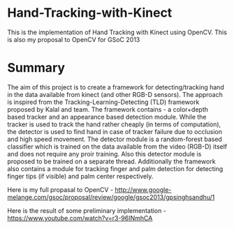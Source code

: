Hand-Tracking-with-Kinect
=========================

This is the implementation of Hand Tracking with Kinect using OpenCV. This is also my proposal to OpenCV for GSoC 2013

Summary
=======
The aim of this project is to create a framework for detecting/tracking hand in the data available from kinect (and other RGB-D sensors). The approach is inspired from the Tracking-Learning-Detecting (TLD) framework proposed by Kalal and team. The framework contains - a color+depth based tracker and an appearance based detection module. While the tracker is used to track the hand rather cheaply (in terms of computation), the detector is used to find hand in case of tracker failure due to occlusion and high speed movement. The detector module is a random-forest based classifier which is trained on the data available from the video (RGB-D) itself and does not require any proir training. Also this detector module is proposed to be trained on a separate thread. Additionally the framework also contains a module for tracking finger and palm detection for detecting finger tips (if visible) and palm center respectively. 

Here is my full propasal to OpenCV - http://www.google-melange.com/gsoc/proposal/review/google/gsoc2013/gpsinghsandhu/1

Here is the result of some preliminary implementation - https://www.youtube.com/watch?v=r3-96INmhCA
